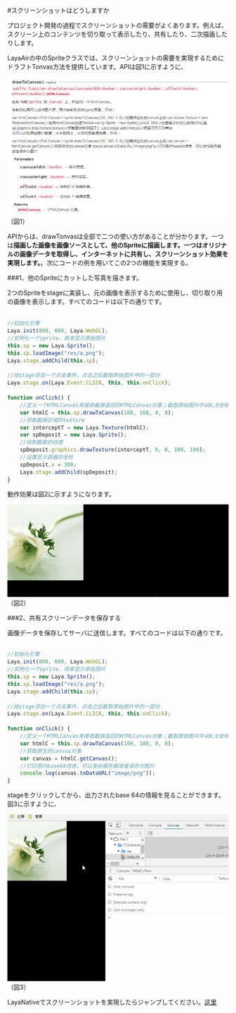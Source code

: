 #スクリーンショットはどうしますか

プロジェクト開発の過程でスクリーンショットの需要がよくあります。例えば、スクリーン上のコンテンツを切り取って表示したり、共有したり、二次描画したりします。

LayaAirの中のSpriteクラスでは、スクリーンショットの需要を実現するためにドラフトTonvas方法を提供しています。APIは図1に示すように、

![1](img\1.png)（図1）

APIからは、drawTonvasは全部で二つの使い方があることが分かります。一つは**描画した画像を画像ソースとして、他のSpriteに描画します。**一つは**オリジナルの画像データを取得し、インターネットに共有し、スクリーンショット効果を実現します。**。次にコードの例を用いてこの2つの機能を実現する。

###1、他のSpriteにカットした写真を描きます。

2つのSpriteをstageに実装し、元の画像を表示するために使用し、切り取り用の画像を表示します。すべてのコードは以下の通りです。


```typescript

//初始化引擎
Laya.init(800, 600, Laya.WebGL);
//实例化一个sprite，用来显示原始图片
this.sp = new Laya.Sprite();
this.sp.loadImage("res/a.png");
Laya.stage.addChild(this.sp);

//给stage添加一个点击事件，点击之后截取原始图片中的一部分
Laya.stage.on(Laya.Event.CLICK, this, this.onClick);

function onClick() {
    //定义一个HTMLCanvas来接收截屏返回的HTMLCanvas对象；截取原始图片中从0,0坐标开始的100*100部分图片
    var htmlC = this.sp.drawToCanvas(100, 100, 0, 0);
    //获取截屏区域的texture
    var interceptT = new Laya.Texture(htmlC);
    var spDeposit = new Laya.Sprite();
    //绘制截取的纹理
    spDeposit.graphics.drawTexture(interceptT, 0, 0, 100, 100);
    //设置显示容器的坐标
    spDeposit.x = 300;
    Laya.stage.addChild(spDeposit);
}
```


動作効果は図2に示すようになります。

![2](img\2.gif)（図2）



###2、共有スクリーンデータを保存する

画像データを保存してサーバに送信します。すべてのコードは以下の通りです。


```typescript

//初始化引擎
Laya.init(800, 600, Laya.WebGL);
//实例化一个sprite，用来显示原始图片
this.sp = new Laya.Sprite();
this.sp.loadImage("res/a.png");
Laya.stage.addChild(this.sp);

//给stage添加一个点击事件，点击之后截取原始图片中的一部分
Laya.stage.on(Laya.Event.CLICK, this, this.onClick);

function onClick() {
    //定义一个HTMLCanvas来接收截屏返回的HTMLCanvas对象；截取原始图片中从0,0坐标开始的100*100部分图片
    var htmlC = this.sp.drawToCanvas(100, 100, 0, 0);
    //获取原生的canvas对象
    var canvas = htmlC.getCanvas();
    //打印图片base64信息，可以发给服务器或者保存为图片
    console.log(canvas.toDataURL("image/png"));
}
```


stageをクリックしてから、出力されたbase 64の情報を見ることができます。図3に示すように、

![3](img\3.gif)（図3）



LayaNativeでスクリーンショットを実現したらジャンプしてください。[这里](https://ldc.layabox.com/doc/?nav=zh-js-7-2-7)